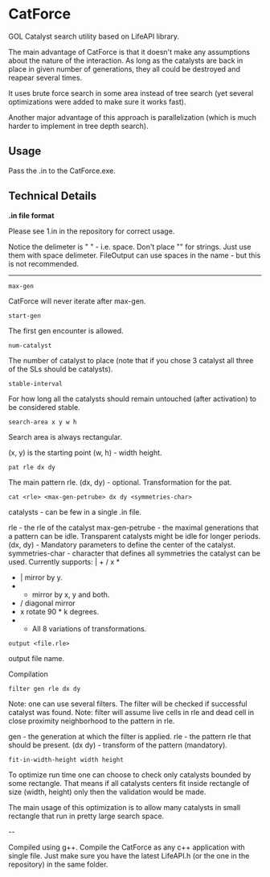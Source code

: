 # CatForce
GOL Catalyst search utility based on LifeAPI library. 

The main advantage of CatForce is that it doesn't make any assumptions about the nature of the interaction. As long as the catalysts are back in place in given number of generations, they all could be destroyed and reapear several times. 

It uses brute force search in some area instead of tree search (yet several optimizations were added to make sure it works fast). 

Another major advantage of this approach is parallelization (which is much harder to implement in tree depth search). 

Usage
--

Pass the .in to the CatForce.exe. 

Technical Details
--

**.in file format** 

Please see 1.in in the repository for correct usage. 

Notice the delimeter is " " - i.e. space. 
Don't place "" for strings. Just use them with space delimeter. 
FileOutput can use spaces in the name - but this is not recommended. 

---

`max-gen`

CatForce will never iterate after max-gen. 

`start-gen`

The first gen encounter is allowed. 

`num-catalyst`

The number of catalyst to place (note that if you chose 3 catalyst all three of the SLs should be catalysts). 

`stable-interval`

For how long all the catalysts should remain untouched (after activation) to be considered stable. 

`search-area x y w h`

Search area is always rectangular. 

(x, y) is the starting point (w, h) - width height. 

`pat rle dx dy`

The main pattern rle. 
(dx, dy) - optional. Transformation for the pat. 

`cat <rle> <max-gen-petrube> dx dy <symmetries-char>`

catalysts - can be few in a single .in file. 

rle - the rle of the catalyst 
max-gen-petrube - the maximal generations that a pattern can be idle. Transparent catalysts might be idle for longer periods. 
(dx, dy) - Mandatory parameters to define the center of the catalyst. 
symmetries-char - character that defines all symmetries the catalyst can be used. Currently supports: 
| + / x *

-  |   mirror by y.
-  +   mirror by x, y and both. 
-  /  diagonal mirror
-  x  rotate 90 * k degrees. 
-  *  All 8 variations of transformations. 

`output <file.rle>`

output file name. 

Compilation

`filter gen rle dx dy`

Note: one can use several filters. The filter will be checked if successful catalyst was found. 
Note: filter will assume live cells in rle and dead cell in close proximity neighborhood to the pattern in rle. 

gen - the generation at which the filter is applied. 
rle - the pattern rle that should be present. 
(dx dy) - transform of the pattern (mandatory). 

`fit-in-width-height width height`

To optimize run time one can choose to check only catalysts bounded by some rectangle. That means if all catalysts centers fit inside rectangle of size (width, height) only then the validation would be made. 

The main usage of this optimization is to allow many catalysts in small rectangle that run in pretty large search space. 

--

Compiled using g++. 
Compile the CatForce as any c++ application with single file. 
Just make sure you have the latest LifeAPI.h (or the one in the repository) in the same folder. 
